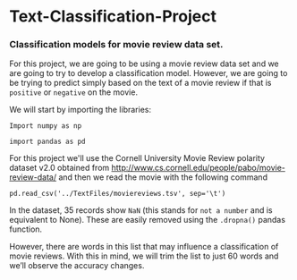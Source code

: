 # Text-Classification-Project
### Classification models for movie review data set.

For this project, we are going to be using a movie review data set and we are going to try to develop a classification 
model. However, we are going to be trying to predict simply based on the text of a movie review if that is `positive` or 
`negative` on the movie.

 We will start by importing the libraries:
 
`Import numpy as np`

`import pandas as pd`

For this project we'll use the Cornell University Movie Review polarity dataset v2.0 obtained from 
http://www.cs.cornell.edu/people/pabo/movie-review-data/
and then we read the movie with the following command 

`pd.read_csv('../TextFiles/moviereviews.tsv', sep='\t')`

In the dataset, 35 records show `NaN` (this stands for `not a number` and is equivalent to None). These are easily removed
using the `.dropna()` pandas function.

However, there are words in this list that may influence a classification of movie reviews. With this in mind, we will trim
the list to just 60 words and we’ll observe the accuracy changes.
